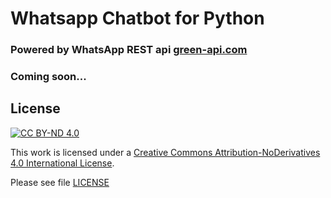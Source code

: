 # Whatsapp Chatbot for Python

### Powered by WhatsApp REST api [green-api.com](https://green-api.com/)

### Coming soon...

## License

[![CC BY-ND 4.0][cc-by-nd-shield]][cc-by-nd]

This work is licensed under a
[Creative Commons Attribution-NoDerivatives 4.0 International License][cc-by-nd].

[cc-by-nd]: https://creativecommons.org/licenses/by-nd/4.0/
[cc-by-nd-shield]: https://img.shields.io/badge/License-CC%20BY--ND%204.0-lightgrey.svg

Please see file [LICENSE](LICENSE)
